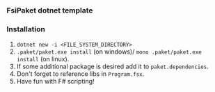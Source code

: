 ### FsiPaket dotnet template

### Installation
1. `dotnet new -i <FILE_SYSTEM_DIRECTORY>`
2. `.paket/paket.exe install` (on windows)/ `mono .paket/paket.exe install` (on linux).
3. If some additional package is desired add it to `paket.dependencies`.
4. Don't forget to reference libs in `Program.fsx`.
5. Have fun with F# scripting!